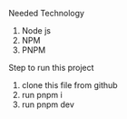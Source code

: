 Needed Technology 
1. Node js 
2. NPM
3. PNPM

Step to run this project
1. clone this file from github
2. run pnpm i
3. run pnpm dev
